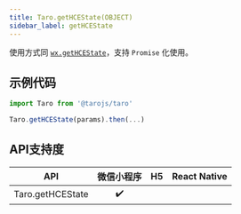 ```yaml
---
title: Taro.getHCEState(OBJECT)
sidebar_label: getHCEState
---
```



使用方式同 [`wx.getHCEState`](https://developers.weixin.qq.com/miniprogram/dev/api/wx.getHCEState.html)，支持 `Promise` 化使用。

## 示例代码

```jsx
import Taro from '@tarojs/taro'

Taro.getHCEState(params).then(...)
```



## API支持度


| API | 微信小程序 | H5 | React Native |
| :-: | :-: | :-: | :-: |
| Taro.getHCEState | ✔️ |  |  |

